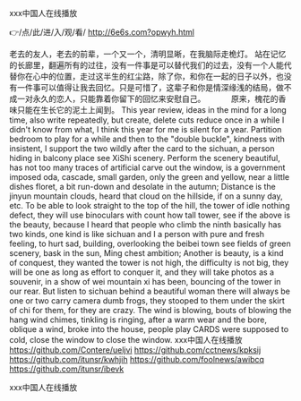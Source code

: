 
ххх中国人在线播放




👉/点/此/进/入/观/看/ http://6e6s.com?opwyh.html




老去的友人，老去的前辈，一个又一个，清明显晰，在我脑际走桅灯。
站在记忆的长廊里，翻遍所有的过往，没有一件事是可以替代我们的过去，没有一个人能代替你在心中的位置，走过这半生的红尘路，除了你，和你在一起的日子以外，也没有一件事可以值得让我去回忆。只是可惜了，这辈子和你是情深缘浅的结局，做不成一对永久的恋人，只能靠着你留下的回忆来安慰自己。
　　　原来，槐花的香味只能在生长它的泥土上闻到。
This year review, ideas in the mind for a long time, also write repeatedly, but create, delete cuts reduce once in a while I didn't know from what, I think this year for me is silent for a year.
Partition bedroom to play for a while and then to the "double buckle", kindness with insistent, I support the two wildly after the card to the sichuan, a person hiding in balcony place see XiShi scenery.
Perform the scenery beautiful, has not too many traces of artificial carve out the window, is a government imposed oda, cascade, small garden, only the green and yellow, near a little dishes floret, a bit run-down and desolate in the autumn;
Distance is the jinyun mountain clouds, heard that cloud on the hillside, if on a sunny day, etc. To be able to look straight to the top of the hill, the tower of idle nothing defect, they will use binoculars with count how tall tower, see if the above is the beauty, because I heard that people who climb the ninth basically has two kinds, one kind is like sichuan and I a person with pure and fresh feeling, to hurt sad, building, overlooking the beibei town see fields of green scenery, bask in the sun, Ming chest ambition;
Another is beauty, is a kind of conquest, they wanted the tower is not high, the difficulty is not big, they will be one as long as effort to conquer it, and they will take photos as a souvenir, in a show of wei mountain xi has been, bouncing of the tower in our rear.
But listen to sichuan behind a beautiful woman there will always be one or two carry camera dumb frogs, they stooped to them under the skirt of chi for them, for they are crazy.
The wind is blowing, bouts of blowing the hang wind chimes, tinkling is ringing, after a warm wear and the bore, oblique a wind, broke into the house, people play CARDS were supposed to cold, close the window to close the window.
ххх中国人在线播放 https://github.com/Contere/ueljvi
https://github.com/cctnews/kpksij
https://github.com/itunsr/kwhjih
https://github.com/foolnews/awibcq
https://github.com/itunsr/ibevk





ххх中国人在线播放
